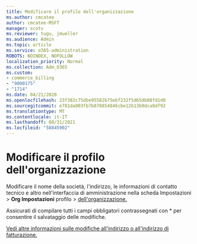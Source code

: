 ```yaml
---
title: Modificare il profilo dell'organizzazione
ms.author: cmcatee
author: cmcatee-MSFT
manager: scotv
ms.reviewer: tugu, jmueller
ms.audience: Admin
ms.topic: article
ms.service: o365-administration
ROBOTS: NOINDEX, NOFOLLOW
localization_priority: Normal
ms.collection: Adm_O365
ms.custom:
- commerce_billing
- "9000175"
- "1714"
ms.date: 04/21/2020
ms.openlocfilehash: 23f382c75dbe95582b75ebf232f5d65db08fd1d0
ms.sourcegitcommit: e781da003fb7b878854846cbe12b13b9dca8df92
ms.translationtype: MT
ms.contentlocale: it-IT
ms.lasthandoff: 08/31/2021
ms.locfileid: "58845902"
---
```

# <a name="change-organization-profile"></a>Modificare il profilo dell'organizzazione

Modificare il nome della società, l'indirizzo, le informazioni di contatto tecnico e altro nell'interfaccia di amministrazione nella scheda Impostazioni  >  **Org Impostazioni** profilo  >  [dell'organizzazione.](https://admin.microsoft.com/AdminPortal/Home#/Settings/OrganizationProfile/:/Settings/L1/OrganizationInformation)

Assicurati di compilare tutti i campi obbligatori contrassegnati con * per consentire il salvataggio delle modifiche.

[Vedi altre informazioni sulle modifiche all'indirizzo o all'indirizzo di fatturazione.](https://docs.microsoft.com/microsoft-365/admin/manage/change-address-contact-and-more)
